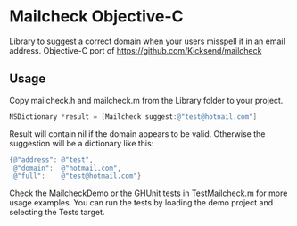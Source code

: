 Mailcheck Objective-C
====================

Library to suggest a correct domain when your users misspell it in an email address.
Objective-C port of https://github.com/Kicksend/mailcheck

Usage
-----

Copy mailcheck.h and mailcheck.m from the Library folder to your project.

```Objective-C
NSDictionary *result = [Mailcheck suggest:@"test@hotnail.com"]
```

Result will contain nil if the domain appears to be valid.
Otherwise the suggestion will be a dictionary like this:
```Objective-C
{@"address": @"test",
 @"domain":  @"hotmail.com",
 @"full":    @"test@hotmail.com"}
```

Check the MailcheckDemo or the GHUnit tests in TestMailcheck.m for more usage examples. You can run the tests by loading the demo project and selecting the Tests target.
